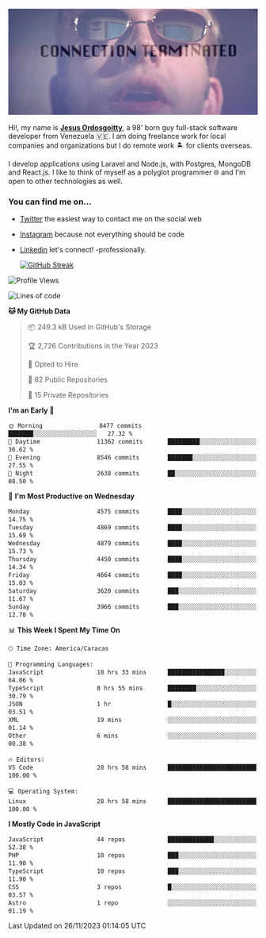 ![hackers movie reference](./disconnected.jpg)

Hi!, my name is [**Jesus Ordosgoitty**](https://jodaz.dev), a 98' born guy full-stack software developer from Venezuela 🇻🇪. I am doing freelance work for local companies and organizations but I do remote work 🏝️ for clients overseas. 

I develop applications using Laravel and Node.js, with Postgres, MongoDB and React.js. I like to think of myself as a polyglot programmer 🌐 and I'm open to other technologies as well.

### You can find me on...

- [Twitter](https://twitter.com/jodaz_) the easiest way to contact me on the social web
- [Instagram](https://instagram.com/jodaz_) because not everything should be code
- [Linkedin](https://linkedin.com/in/jodaz) let's connect! -professionally.


    [![GitHub Streak](https://streak-stats.demolab.com?user=jodaz&theme=tokyonight)](https://git.io/streak-stats)

<!--START_SECTION:waka-->
![Profile Views](http://img.shields.io/badge/Profile%20Views-0-blue)

![Lines of code](https://img.shields.io/badge/From%20Hello%20World%20I%27ve%20Written-104.1%20million%20lines%20of%20code-blue)

**🐱 My GitHub Data** 

> 📦 249.3 kB Used in GitHub's Storage 
 > 
> 🏆 2,726 Contributions in the Year 2023
 > 
> 💼 Opted to Hire
 > 
> 📜 82 Public Repositories 
 > 
> 🔑 15 Private Repositories 
 > 
**I'm an Early 🐤** 

```text
🌞 Morning                8477 commits        ███████░░░░░░░░░░░░░░░░░░   27.32 % 
🌆 Daytime                11362 commits       █████████░░░░░░░░░░░░░░░░   36.62 % 
🌃 Evening                8546 commits        ███████░░░░░░░░░░░░░░░░░░   27.55 % 
🌙 Night                  2638 commits        ██░░░░░░░░░░░░░░░░░░░░░░░   08.50 % 
```
📅 **I'm Most Productive on Wednesday** 

```text
Monday                   4575 commits        ████░░░░░░░░░░░░░░░░░░░░░   14.75 % 
Tuesday                  4869 commits        ████░░░░░░░░░░░░░░░░░░░░░   15.69 % 
Wednesday                4879 commits        ████░░░░░░░░░░░░░░░░░░░░░   15.73 % 
Thursday                 4450 commits        ████░░░░░░░░░░░░░░░░░░░░░   14.34 % 
Friday                   4664 commits        ████░░░░░░░░░░░░░░░░░░░░░   15.03 % 
Saturday                 3620 commits        ███░░░░░░░░░░░░░░░░░░░░░░   11.67 % 
Sunday                   3966 commits        ███░░░░░░░░░░░░░░░░░░░░░░   12.78 % 
```


📊 **This Week I Spent My Time On** 

```text
🕑︎ Time Zone: America/Caracas

💬 Programming Languages: 
JavaScript               18 hrs 33 mins      ████████████████░░░░░░░░░   64.06 % 
TypeScript               8 hrs 55 mins       ████████░░░░░░░░░░░░░░░░░   30.79 % 
JSON                     1 hr                █░░░░░░░░░░░░░░░░░░░░░░░░   03.51 % 
XML                      19 mins             ░░░░░░░░░░░░░░░░░░░░░░░░░   01.14 % 
Other                    6 mins              ░░░░░░░░░░░░░░░░░░░░░░░░░   00.38 % 

🔥 Editors: 
VS Code                  28 hrs 58 mins      █████████████████████████   100.00 % 

💻 Operating System: 
Linux                    28 hrs 58 mins      █████████████████████████   100.00 % 
```

**I Mostly Code in JavaScript** 

```text
JavaScript               44 repos            █████████████░░░░░░░░░░░░   52.38 % 
PHP                      10 repos            ███░░░░░░░░░░░░░░░░░░░░░░   11.90 % 
TypeScript               10 repos            ███░░░░░░░░░░░░░░░░░░░░░░   11.90 % 
CSS                      3 repos             █░░░░░░░░░░░░░░░░░░░░░░░░   03.57 % 
Astro                    1 repo              ░░░░░░░░░░░░░░░░░░░░░░░░░   01.19 % 
```




 Last Updated on 26/11/2023 01:14:05 UTC
<!--END_SECTION:waka-->
